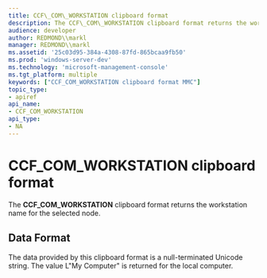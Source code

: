 ```yaml
---
title: CCF\_COM\_WORKSTATION clipboard format
description: The CCF\_COM\_WORKSTATION clipboard format returns the workstation name for the selected node.
audience: developer
author: REDMOND\\markl
manager: REDMOND\\markl
ms.assetid: '25c03d95-384a-4308-87fd-865bcaa9fb50'
ms.prod: 'windows-server-dev'
ms.technology: 'microsoft-management-console'
ms.tgt_platform: multiple
keywords: ["CCF_COM_WORKSTATION clipboard format MMC"]
topic_type:
- apiref
api_name:
- CCF_COM_WORKSTATION
api_type:
- NA
---
```


# CCF\_COM\_WORKSTATION clipboard format

The **CCF\_COM\_WORKSTATION** clipboard format returns the workstation name for the selected node.

## Data Format

The data provided by this clipboard format is a null-terminated Unicode string. The value L"My Computer" is returned for the local computer.

 

 




